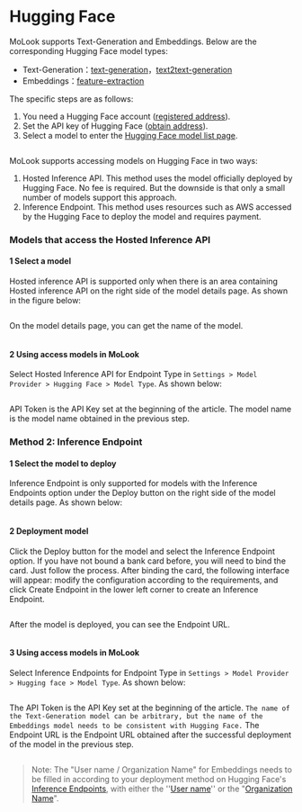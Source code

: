 # Hugging Face

MoLook supports Text-Generation and Embeddings. Below are the corresponding Hugging Face model types:

* Text-Generation：[text-generation](https://huggingface.co/models?pipeline\_tag=text-generation\&sort=trending)，[text2text-generation](https://huggingface.co/models?pipeline\_tag=text2text-generation\&sort=trending)&#x20;
* Embeddings：[feature-extraction](https://huggingface.co/models?pipeline\_tag=feature-extraction\&sort=trending)

The specific steps are as follows:

1. You need a Hugging Face account ([registered address](https://huggingface.co/join)).
2. Set the API key of Hugging Face ([obtain address](https://huggingface.co/settings/tokens)).
3. Select a model to enter the [Hugging Face model list page](https://huggingface.co/models?pipeline_tag=text-generation\&sort=trending).

<figure><img src="../../.gitbook/assets/image (74).png" alt=""><figcaption></figcaption></figure>

MoLook supports accessing models on Hugging Face in two ways:

1. Hosted Inference API. This method uses the model officially deployed by Hugging Face. No fee is required. But the downside is that only a small number of models support this approach.
2. Inference Endpoint. This method uses resources such as AWS accessed by the Hugging Face to deploy the model and requires payment.

### Models that access the Hosted Inference API

#### 1 Select a model

Hosted inference API is supported only when there is an area containing Hosted inference API on the right side of the model details page. As shown in the figure below:

<figure><img src="../../.gitbook/assets/image (76).png" alt=""><figcaption></figcaption></figure>

On the model details page, you can get the name of the model.

<figure><img src="../../.gitbook/assets/image (75).png" alt=""><figcaption></figcaption></figure>

#### 2 Using access models in MoLook

Select Hosted Inference API for Endpoint Type in `Settings > Model Provider > Hugging Face > Model Type`. As shown below:

<figure><img src="../../.gitbook/assets/image (85).png" alt=""><figcaption></figcaption></figure>

API Token is the API Key set at the beginning of the article. The model name is the model name obtained in the previous step.



### Method 2: Inference Endpoint

#### 1 Select the model to deploy

Inference Endpoint is only supported for models with the Inference Endpoints option under the Deploy button on the right side of the model details page. As shown below:

<figure><img src="../../.gitbook/assets/image (78).png" alt=""><figcaption></figcaption></figure>



#### 2 Deployment model

Click the Deploy button for the model and select the Inference Endpoint option. If you have not bound a bank card before, you will need to bind the card. Just follow the process. After binding the card, the following interface will appear: modify the configuration according to the requirements, and click Create Endpoint in the lower left corner to create an Inference Endpoint.

<figure><img src="../../.gitbook/assets/image (79).png" alt=""><figcaption></figcaption></figure>

After the model is deployed, you can see the Endpoint URL.

<figure><img src="../../.gitbook/assets/image (80).png" alt=""><figcaption></figcaption></figure>

#### 3 Using access models in MoLook

Select Inference Endpoints for Endpoint Type in `Settings > Model Provider > Hugging face > Model Type`. As shown below:

<figure><img src="../../.gitbook/assets/image (87).png" alt=""><figcaption></figcaption></figure>

The API Token is the API Key set at the beginning of the article. ```The name of the Text-Generation model can be arbitrary, but the name of the Embeddings model needs to be consistent with Hugging Face.``` The Endpoint URL is the Endpoint URL obtained after the successful deployment of the model in the previous step.

<figure><img src="../../.gitbook/assets/image (86).png" alt=""><figcaption></figcaption></figure>

> Note: The "User name / Organization Name" for Embeddings needs to be filled in according to your deployment method on Hugging Face's [Inference Endpoints](https://huggingface.co/docs/inference-endpoints/guides/access), with either the ''[User name](https://huggingface.co/settings/account)'' or the "[Organization Name](https://ui.endpoints.huggingface.co/)".
